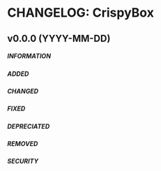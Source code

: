 # CHANGELOG: CrispyBox
## v0.0.0 (YYYY-MM-DD)
##### INFORMATION   
##### ADDED
##### CHANGED
##### FIXED
##### DEPRECIATED
##### REMOVED
##### SECURITY